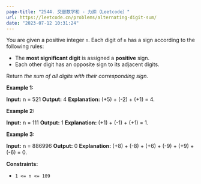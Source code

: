 ```yaml
---
page-title: "2544. 交替数字和 - 力扣（Leetcode）"
url: https://leetcode.cn/problems/alternating-digit-sum/
date: "2023-07-12 10:31:24"
---
```

You are given a positive integer `n`. Each digit of `n` has a sign according to the following rules:

-   The **most significant digit** is assigned a **positive** sign.
-   Each other digit has an opposite sign to its adjacent digits.

Return *the sum of all digits with their corresponding sign*.

**Example 1:**

**Input:** n = 521
**Output:** 4
**Explanation:** (+5) + (-2) + (+1) = 4.

**Example 2:**

**Input:** n = 111
**Output:** 1
**Explanation:** (+1) + (-1) + (+1) = 1.

**Example 3:**

**Input:** n = 886996
**Output:** 0
**Explanation:** (+8) + (-8) + (+6) + (-9) + (+9) + (-6) = 0.

**Constraints:**

-   `1 <= n <= 109`